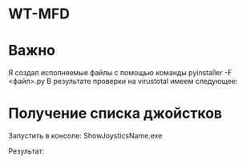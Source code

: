 # WT-MFD

# Важно
Я создал исполняемые файлы с помощью команды pyinstaller -F <файл>.py
В результате проверки на virustotal имеем следующее:


# Получение списка джойстков
Запустить в консоле: ShowJoysticsName.exe

Результат:
